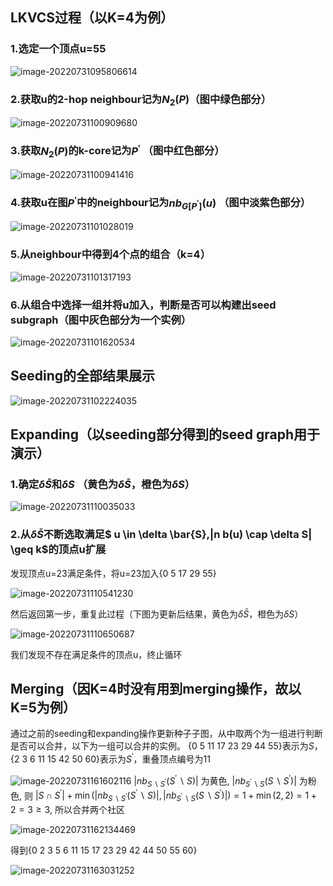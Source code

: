 ## LKVCS过程（以K=4为例）

### 1.选定一个顶点u=55

![image-20220731095806614](..\images\image-20220731095806614.png)



### 2.获取u的2-hop neighbour记为$N_2(P)$（图中绿色部分）

![image-20220731100909680](..\images\image-20220731100909680.png)



### 3.获取$N_2(P)$的k-core记为$P^{\prime}$ （图中红色部分）

![image-20220731100941416](..\images\image-20220731100941416.png)



### 4.获取u在图$P^{\prime}$中的neighbour记为$nb_{G[P^{\prime}]}(u)$  （图中淡紫色部分）

![image-20220731101028019](..\images\image-20220731101028019.png)



### 5.从neighbour中得到4个点的组合（k=4）

![image-20220731101317193](..\images\image-20220731101317193.png)



### 6.从组合中选择一组并将u加入，判断是否可以构建出seed subgraph（图中灰色部分为一个实例）

![image-20220731101620534](..\images\image-20220731101620534.png)

## Seeding的全部结果展示

![image-20220731102224035](..\images\image-20220731102224035.png)

## Expanding（以seeding部分得到的seed graph用于演示）

### 1.确定$\delta \bar{S}$和$\delta S$   （黄色为$\delta \bar{S}$，橙色为$\delta S$）

![image-20220731110035033](..\images\image-20220731110035033.png)

### 2.从$\delta \bar{S}$不断选取满足$ u \in \delta \bar{S},|n b(u) \cap \delta S| \geq k$的顶点u扩展

发现顶点u=23满足条件，将u=23加入{0 5 17 29 55}

![image-20220731110541230](..\images\image-20220731110541230.png)

然后返回第一步，重复此过程（下图为更新后结果，黄色为$\delta \bar{S}$，橙色为$\delta S$）

![image-20220731110650687](..\images\image-20220731110650687.png)

我们发现不存在满足条件的顶点u，终止循环

## Merging（因K=4时没有用到merging操作，故以K=5为例）

通过之前的seeding和expanding操作更新种子子图，从中取两个为一组进行判断是否可以合并，以下为一组可以合并的实例。
{0 5 11 17 23 29 44 55}表示为$S$， {2 3 6 11 15 42 50 60}表示为$S^{\prime}$，重叠顶点编号为11

![image-20220731161602116](..\images\image-20220731161602116.png)
$\left|n b_{S \backslash S^{\prime}}\left(S^{\prime} \backslash S\right)\right|$ 为黄色, $\left|n b_{S^{\prime} \backslash S}\left(S \backslash S^{\prime}\right)\right|$ 为粉色,
则 $\left|S \cap S^{\prime}\right|+\min \left(\left|n b_{S \backslash S^{\prime}}\left(S^{\prime} \backslash S\right)\right|,\left|n b_{S^{\prime} \backslash S}\left(S \backslash S^{\prime}\right)\right|\right)=1+\min (2,2)=1+2=3 \geq 3$, 所以合并两个社区

![image-20220731162134469](..\images\image-20220731162134469.png)

得到{0 2 3 5 6 11 15 17 23 29 42 44 50 55 60}

![image-20220731163031252](..\images\image-20220731163031252.png)